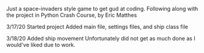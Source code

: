 Just a space-invaders style game to get gud at coding.  Following along with the
project in Python Crash Course, by Eric Matthes

3/17/20
    Started project
    Added main file, settings files, and ship class file

3/18/20
    Added ship movement
    Unfortunately did not get as much done as I would've liked due to work.
